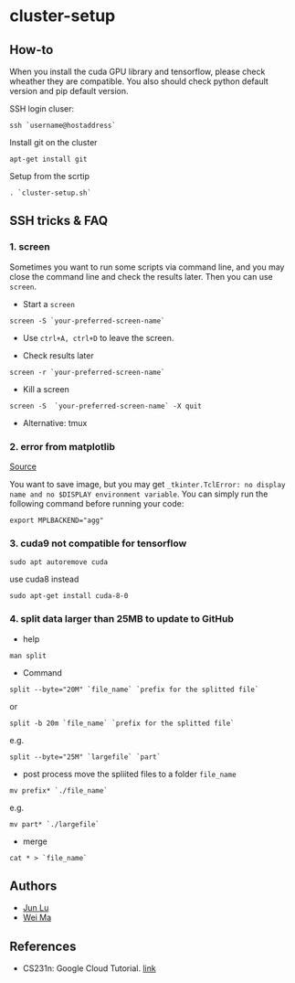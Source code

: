 # cluster-setup

## How-to

When you install the cuda GPU library and tensorflow, please check wheather they are compatible. 
You also should check python default version and pip default version. 

SSH login cluser: 

```
ssh `username@hostaddress`
```

Install git on the cluster

```
apt-get install git
```


Setup from the scrtip

```
. `cluster-setup.sh`
```

## SSH tricks & FAQ

### 1. screen

Sometimes you want to run some scripts via command line, and you may close the command line and check the results later. Then you can use `screen`. 

- Start a `screen`
```
screen -S `your-preferred-screen-name`
```

- Use `ctrl+A, ctrl+D` to leave the screen.

- Check results later
```
screen -r `your-preferred-screen-name`
```

- Kill a screen
```
screen -S  `your-preferred-screen-name` -X quit
```

- Alternative: tmux

### 2. error from matplotlib

[Source](https://raspberrypi.stackexchange.com/questions/38294/error-when-attempting-to-create-python-gui-using-tkinter-no-display-name-and-n)

You want to save image, but you may get `_tkinter.TclError: no display name and no $DISPLAY environment variable`. You can simply run the following command before running your code:

```
export MPLBACKEND="agg"
```

### 3. cuda9 not compatible for tensorflow

```
sudo apt autoremove cuda
```

use cuda8 instead

```
sudo apt-get install cuda-8-0
```

### 4. split data larger than 25MB to update to GitHub

- help

```
man split
```

- Command
```
split --byte="20M" `file_name` `prefix for the splitted file`
```

or
```
split -b 20m `file_name` `prefix for the splitted file`
```

e.g.
```
split --byte="25M" `largefile` `part`
```


- post process
move the spliited files to a folder `file_name`
```
mv prefix* `./file_name`
```

e.g.
```
mv part* `./largefile`
```

- merge
```
cat * > `file_name`
```

## Authors

- [Jun Lu](https://github.com/junlulocky)
- [Wei Ma](https://github.com/Marvinmw)

## References
- CS231n: Google Cloud Tutorial. [link](http://cs231n.github.io/gce-tutorial/)




